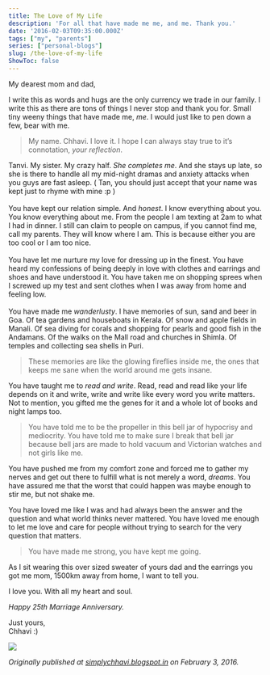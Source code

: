 ```yaml
---
title: The Love of My Life
description: 'For all that have made me me, and me. Thank you.'
date: '2016-02-03T09:35:00.000Z'
tags: ["my", "parents"]
series: ["personal-blogs"]
slug: /the-love-of-my-life
ShowToc: false
---
```


My dearest mom and dad,

I write this as words and hugs are the only currency we trade in our family. I write this as there are tons of things I never stop and thank you for. Small tiny weeny things that have made me, _me_. I would just like to pen down a few, bear with me.

> My name. Chhavi. I love it. I hope I can always stay true to it’s connotation, _your reflection_.

Tanvi. My sister. My crazy half. _She completes me_. And she stays up late, so she is there to handle all my mid-night dramas and anxiety attacks when you guys are fast asleep. ( Tan, you should just accept that your name was kept just to rhyme with mine :p )   
   
You have kept our relation simple. And _honest_. I know everything about you. You know everything about me. From the people I am texting at 2am to what I had in dinner. I still can claim to people on campus, if you cannot find me, call my parents. They will know where I am. This is because either you are too cool or I am too nice.  
   
You have let me nurture my love for dressing up in the finest. You have heard my confessions of being deeply in love with clothes and earrings and shoes and have understood it. You have taken me on shopping sprees when I screwed up my test and sent clothes when I was away from home and feeling low.  
   
You have made me _wanderlusty_. I have memories of sun, sand and beer in Goa. Of tea gardens and houseboats in Kerala. Of snow and apple fields in Manali. Of sea diving for corals and shopping for pearls and good fish in the Andamans. Of the walks on the Mall road and churches in Shimla. Of temples and collecting sea shells in Puri.

> These memories are like the glowing fireflies inside me, the ones that keeps me sane when the world around me gets insane.

You have taught me to _read and write_. Read, read and read like your life depends on it and write, write and write like every word you write matters. Not to mention, you gifted me the genes for it and a whole lot of books and night lamps too.

> You have told me to be the propeller in this bell jar of hypocrisy and mediocrity. You have told me to make sure I break that bell jar because bell jars are made to hold vacuum and Victorian watches and not girls like me.

You have pushed me from my comfort zone and forced me to gather my nerves and get out there to fulfill what is not merely a word, _dreams_. You have assured me that the worst that could happen was maybe enough to stir me, but not shake me.

You have loved me like I was and had always been the answer and the question and what world thinks never mattered. You have loved me enough to let me love and care for people without trying to search for the very question that matters.

> You have made me strong, you have kept me going.

As I sit wearing this over sized sweater of yours dad and the earrings you got me mom, 1500km away from home, I want to tell you.

I love you. With all my heart and soul.

_Happy 25th Marriage Anniversary._

Just yours,  
Chhavi :)

![](/images/me.jpeg)

_Originally published at_ [_simplychhavi.blogspot.in_](http://simplychhavi.blogspot.in/2016/01/the-love-of-my-life.html) _on February 3, 2016._